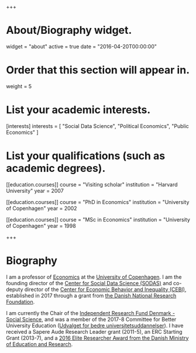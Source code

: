 +++
# About/Biography widget.
widget = "about"
active = true
date = "2016-04-20T00:00:00"

# Order that this section will appear in.
weight = 5

# List your academic interests.
[interests]
  interests = [
    "Social Data Science",
    "Political Economics",
    "Public Economics"
  ]

# List your qualifications (such as academic degrees).
[[education.courses]]
  course = "Visiting scholar"
  institution = "Harvard University"
  year = 2007

[[education.courses]]
  course = "PhD in Economics"
  institution = "University of Copenhagen"
  year = 2002

[[education.courses]]
  course = "MSc in Economics"
  institution = "University of Copenhagen"
  year = 1998


+++

# Biography

I am a professor of [Economics](http://www.econ.ku.dk/) at the [University of Copenhagen](http://www.ku.dk). I am the founding director of the [Center for Social Data Science (SODAS)](http://sodas.ku.dk) and co-deputy director of the [Center for Economic Behavior and Inequality (CEBI)](http://http://www.econ.ku.dk/cebi/), established in 2017 through a grant from [the Danish National Research Foundation](http://www.dg.dk).

I am currently the Chair of the [Independent Research Fund Denmark - Social Science](https://dff.dk/en/front-page?set_language=en), and was a member of the 2017-8 Committee for Better University Education ([Udvalget for bedre universitetsuddannelser](https://ufm.dk/uddannelse/rad-naevn-og-udvalg/udvalg-om-bedre-universitetsuddannelser)). I have received a Sapere Aude Research Leader grant (2011-5), an ERC Starting Grant (2013-7), and a [2016 Elite Researcher Award from the Danish Ministry of Education and Research](https://ufm.dk/forskning-og-innovation/forskningsformidling/eliteforsk/prismodtagere/prismodtagere-2016).
